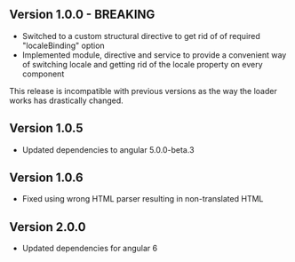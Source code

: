 ## Version 1.0.0 - BREAKING
- Switched to a custom structural directive to get rid of of required "localeBinding" option
- Implemented module, directive and service to provide a convenient way of switching locale and getting rid of the locale property on every component

This release is incompatible with previous versions as the way the loader works has drastically changed.


## Version 1.0.5
- Updated dependencies to angular 5.0.0-beta.3


## Version 1.0.6
- Fixed using wrong HTML parser resulting in non-translated HTML


## Version 2.0.0
- Updated dependencies for angular 6